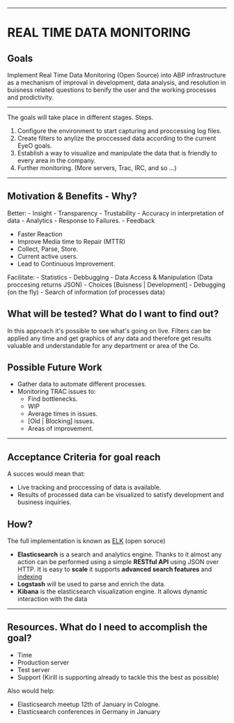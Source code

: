 ---

REAL TIME DATA MONITORING
=========================

Goals
------------

Implement Real Time Data Monitoring (Open Source) into ABP infrastructure as
a mechanism of improval in development, data analysis, and resolution
in buisness related questions to benify the user and the working
processes and prodictivity.

________________________________________________________________


The goals will take place in different stages.
  Steps.
   1. Configure the environment to start capturing and proccessing log files.
   2. Create filters to anylize the proccessed data according
      to the current EyeO goals.
   3. Establish a way to visualize and manipulate the data that is friendly to
      every area in the company.
   4. Further monitoring. (More servers, Trac, IRC, and so ...)

________________________________________________________________

Motivation & Benefits  - Why?
-----------------------------

   Better:
      - Insight
      - Transparency
      - Trustability
      - Accuracy in interpretation of data
      - Analytics
      - Response to Failures.
      - Feedback

  - Faster Reaction
  - Improve Media time to Repair (MTTR)
  - Collect, Parse, Store.
  - Current active users.
  - Lead to Continuous Improvement.

  Facilitate:
     - Statistics
     - Debbugging
     - Data Access & Manipulation (Data proccesing returns JSON)
     - Choices [Buisness | Development]
     - Debugging (on the fly)
     - Search of information (of processes data)

What will be tested? What do I want to find out?
--------------------

In this approach it's possible to see what's going on live.
Filters can be applied any time and get graphics of any data and therefore
get results valuable and understandable for any department or area of the Co.


Possible Future Work
--------------------

   - Gather data to automate different processes.
   - Monitoring TRAC issues to:
      - Find bottlenecks.
      - WIP
      - Average times in issues.
      - [Old | Blocking] issues.
      - Areas of improvement.

______________________________________________________________


Acceptance Criteria for goal reach
----------------------------------

A succes would mean that:

   - Live tracking and proccessing of data is available.
   - Results of processed data can be visualized to satisfy
     development and business inquiries.

How?
----

  The full implementation is known as [ELK](http://www.elasticsearch.org/overview/) (open soruce)

  - **Elasticsearch** is a search and analytics engine.
     Thanks to it almost any action can be performed using
     a simple **RESTful API** using JSON over HTTP. It is easy to **scale**
     it supports **advanced search features** and [indexing](http://lucene.apache.org/core/)
  - **Logstash** will be used to parse and enrich the data.
  - **Kibana** is the elasticsearch visualization engine.
     It allows dynamic interaction with the data

_________________________________________________________


Resources. What do I need to accomplish the goal?
-------------------------------------------------

  - Time
  - Production server
  - Test server
  - Support
    (Kirill is supporting already to tackle this the best as possible)

Also would help:

  - Elasticsearch meetup 12th of January in Cologne.
  - Elasticsearch conferences in Germany in January
